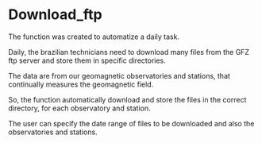# Download_ftp

The function was created to automatize a daily task.

Daily, the brazilian technicians need to download many files from the GFZ ftp server and store them in specific directories.

The data are from our geomagnetic observatories and stations, that continually measures the geomagnetic field.

So, the function automatically download and store the files in the correct directory, for each observatory and station.

The user can specify the date range of files to be downloaded and also the observatories and stations.
